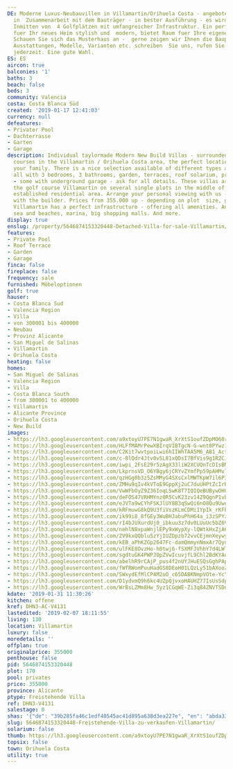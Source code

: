 ```yaml
---
DE: Moderne Luxus-Neubauvillen in Villamartin/Orihuela Costa - angeboten durch maxgoldhouse
  in  Zusammenarbeit mit dem Bauträger - in bester Ausführung - es wird Ihnen gefallen.
  Inmitten von  4 Golfplätzen mit umfangreicher Infrastruktur. Ein perfekter Platz
  fuer Ihr neues Heim stylish und  modern, bietet Raum fuer Ihre eigenen Gestaltungsideen.
  Schauen Sie sich das Musterhaus an -  gerne zeigen wir Ihnen die Bauplätze, Grössen,
  Ausstattungen, Modelle, Varianten etc. schreiben  Sie uns, rufen Sie an, Terminvereinbarungen
  jederzeit. Eine gute Wahl.
ES: ES
aircon: true
balconies: '1'
baths: 3
beach: false
beds: 3
community: Valencia
costa: Costa Blanca Süd
created: '2019-01-17 12:41:03'
currency: null
defeatures:
- Privater Pool
- Dachterrasse
- Garten
- Garage
description: Individual taylormade Modern New Build Villas - surrounded by 5 golf
  courses in the Villamartin / Orihuela Costa area, the perfect location for you and
  your family. There is a nice selection available of different types amd style -
  all with 3 bedrooms, 3 bathrooms, garden, terraces, roof solarium, private pool
  - some with underground garage - ask for all details. These villas are located near
  the golf course Villamartin on several single plots in the middle of a pleasant
  established residential area. Arrange your personal viewing with us - in partnership
  with the builder. Prices from 355.000 up - depending on plot  size, garage etc..
  Villamartin has a perfect infrastructure - offering all amenities. And is next  to
  sea and beaches, marina, big shopping malls. And more.
display: true
enslug: /property/5646874153320448-Detached-Villa-for-sale-Villamartin/
features:
- Private Pool
- Roof Terrace
- Garden
- Garage
finca: false
fireplace: false
frequency: sale
furnished: Möbeloptionen
golf: true
hauser:
- Costa Blanca Sud
- Valencia Region
- Villa
- von 300001 bis 400000
- Neubau
- Provinz Alicante
- San Miguel de Salinas
- Villamartin
- Orihuela Costa
heating: false
homes:
- San Miguel de Salinas
- Valencia Region
- Villa
- Costa Blanca South
- from 300001 to 400000
- Villamartin
- Alicante Province
- Orihuela Costa
- New Build
images:
- https://lh3.googleusercontent.com/a9xtoyU7PE7N1gwaR_XrXtS1oufZDpMO60ra_PNGuykVssnkNdvZPyNV71QyQjF3U5ZfSAMNKzDX7cI0dRT0IA=w640-rj-e30-l100
- https://lh3.googleusercontent.com/HLFfMAMrPewXBIrqVIBTgcN-G-wnt0PYwz1VNapEoXMzq8pPFrG8qlTspXy9huvLNmA-0MIdlbcRcGQilIig=w640-rj-e30-l100
- https://lh3.googleusercontent.com/C2Kit7wvtpoiLwi6hIIWhTAA5M6_AB1_Actkjyzgc8tpEcXvr_AHJ57MqNr16TgNv_dlYF4slQdyXSEtsp2Ksg=w640-rj-e30-l100
- https://lh3.googleusercontent.com/c-8lQdr4Jtv0v5L81xQDsI7BfVis9g1R2CJQw_deGdpaLAlCcNtXWtA-hpYi5SfZ3y-0VxKBhmG6u0IYitLp=w640-rj-e30-l100
- https://lh3.googleusercontent.com/iwpi_2FsE29r5zAgX33liW2XCUQnTcDIsBMj9zxAgO6A0pFI87iGNJZVoW_Jc2UpwE98D6m4n7MypRRm5cWA=w640-rj-e30-l100
- https://lh3.googleusercontent.com/LkprnsVD_O6YBgy6jCRYvZYmfPp59pAHMvlJ35Hw5hZDIJTKEPhPq0Sz5bvR1BZ7O70CmxYVMw81FO4C8HZ7=w640-rj-e30-l100
- https://lh3.googleusercontent.com/qzHGg0b3z5ZsMMyG4SXsCxlMWTKpW7il6P3sIjCJPmpel85lvIlDI0DgYIRAdBlQ6aX_hv82PHygTNg7MM7T=w640-rj-e30-l100
- https://lh3.googleusercontent.com/ZMHu9qIv4kVToE9GppXj2uC7duUHPtZcIrR_hdByOLDqfcpIYAOCpGxMwM3E6UuyGWEnPAe0vZBaglsf8CTU=w640-rj-e30-l100
- https://lh3.googleusercontent.com/VwWFbOyZ9Z36IoqLSwK8T7IQIQeBUBywOHURD6z70FEnt4DNsgcDSjmCrCPVj1L5H7r3K17bK9i0T9TjoElz=w640-rj-e30-l100
- https://lh3.googleusercontent.com/deFOS47VRHMYnz0R5CvK23zv14Z9QgnP1vbM57-9KOAEEbSsUQFLl7MWnhVKT5ighySqOTKx4RqLEVEfnKM=w640-rj-e30-l100
- https://lh3.googleusercontent.com/eJVTa9wCYhFSKJlUY8B3qSwQi6nO8Qu9Uwg7L7IkdCmsoDlRnM0ZXlzQ4L5h4X5vjJuatnW9Mu3u7pIpPSs9=w640-rj-e30-l100
- https://lh3.googleusercontent.com/kRFmuwG8kQ9U3fiVszKLmCDMi1YpIk_rKFPHHF9CY0VphPJyFmQ_Q4u4Dy5aU6Np-3AtaFpYKGZXeWe6fIs=w640-rj-e30-l100
- https://lh3.googleusercontent.com/ik99i8_8fGEy3WuBHJabuPhH64a_i3zSPYzDt98Gngjv0JF8G5s6yPQjdOnF61DfITXE0AWda1gkkTOfu0U=w640-rj-e30-l100
- https://lh3.googleusercontent.com/rI4bJUXurdUj0_ibkuu3z7dv0LUuUc5bZ6V2g2uaSbkuwqK0NvK4UMuDDszAwgv7tqGOdp99DkY-cBkz2kk=w640-rj-e30-l100
- https://lh3.googleusercontent.com/nehlN8xpaWnjlEPy9xWypXy-lQWtkHxZjA64sWHIN5chFXGtFdn25rpdyZmn_zAXVjWFeNKUrH6MMhq8nNYe=w640-rj-e30-l100
- https://lh3.googleusercontent.com/ZV9kxQQbluSzYjIUZDpzb72vvCEjmnXeywyJvIqUcxBYDI6_rAJYmv-vN-eT0c6R1M-XZEbh4KCOGLWTrY4=w640-rj-e30-l100
- https://lh3.googleusercontent.com/kEB_aPhKZGp2647Fc-damQmmynNmxAr7QydqnsbBzkVPxCFZSxCqHsgYGU4b8EWbf5YSZi6YrGxuprUkNy-9=w640-rj-e30-l100
- https://lh3.googleusercontent.com/ulFKE8OvzHo-h0twj6-fSXMFJVhhY7d4LWlCeZva-73NWIy86zhVuZ0Ydb66ZarAlxgX0E6uSlEsxiCM3vYz=w640-rj-e30-l100
- https://lh3.googleusercontent.com/sgdtuGK4PWPJOpZVwIcuvjfL9Chl2BdKYAq7pPjE0ZfY66_lwAbmt47vOW2UzvYbnX7dmTNI6uhv902KBzmb=w640-rj-e30-l100
- https://lh3.googleusercontent.com/abelhR9rCAjP_pus4f2nUYJHuESQsGghPApU1x0b9c1wax2AruDfmIFr4HTPnFtN7Ulku9roWP70ihsMFw74ug=w640-rj-e30-l100
- https://lh3.googleusercontent.com/fWfRWomPuuHadGS8DEoH01LQzLy51bAXooZp-JCsXv9wp8XjGc4DQofvaKZaOZ304BOJKloajhRyAc1QNV07VQ=w640-rj-e30-l100
- https://lh3.googleusercontent.com/SWxydEfMlCP4M2uO_c65DABKNmpVOte-YcYDrbBBWH8APen2SFoobVahe-DuQV9swfkNYbcwaD0k4nnGdg=w640-rj-e30-l100
- https://lh3.googleusercontent.com/D1ydvmQ9h6kc4UZpQjvxoHAUHZ77IsUsSdpH2vowgwKRj2Vh0LuQgt6r0hw8tR6rdDULlYS-_O1FlGlQtNJmjA=w640-rj-e30-l100
- https://lh3.googleusercontent.com/WrBsLZMm8Hw_5yz1CGqWE-Zi3q84ZNVTSDnC6qMXhP802NxGqbfYgfYIbgRJ_pln9OOhjHNO4_0yfLm18VpN=w640-rj-e30-l100
kdate: '2019-01-31 11:30:26'
kitchen: offene
kref: DHN3-AC-V4131
lastedited: '2019-02-07 18:11:55'
living: 130
location: Villamartin
luxury: false
moredetails: ''
offplan: true
originalprice: 355000
penthouse: false
pid: 5646874153320448
plot: 170
pool: privates
price: 355000
province: Alicante
ptype: Freistehende Villa
ref: DHN3-V4131
salestage: 0
shas: '{"de": "39b285fa46c1edf40545ac41d895a638d3ea227e", "en": "abda33df86bda67b3f862ceabfb7638907a6ded0"}'
slug: 5646874153320448-Freistehende-Villa-zu-verkaufen-Villamartin/
solarium: false
thumb: https://lh3.googleusercontent.com/a9xtoyU7PE7N1gwaR_XrXtS1oufZDpMO60ra_PNGuykVssnkNdvZPyNV71QyQjF3U5ZfSAMNKzDX7cI0dRT0IA=w400-h240-n-rj-e30-l100
topsix: false
town: Orihuela Costa
utility: true
---
```

